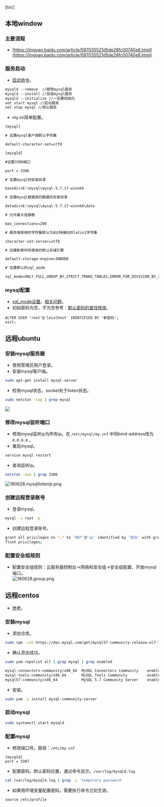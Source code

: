 [toc]
## 本地window ##
### 主要流程 ###
- [https://jingyan.baidu.com/article/597035521d5de28fc00740e6.html](https://jingyan.baidu.com/article/597035521d5de28fc00740e6.html)

### 服务启动 ###
- [启动命令](https://www.cnblogs.com/xixihuang/p/5663559.html)。
```txt
mysqld --remove  //删除mysql服务
mysqld --install //安装mysql服务 
mysqld --initialize //一定要初始化 
net start mysql //启动服务
net stop mysql //停止服务
```
- my.ini简单配置。
```txt
[mysql]

# 设置mysql客户端默认字符集

default-character-set=utf8 

[mysqld]

#设置3306端口

port = 3306 

# 设置mysql的安装目录

basedir=E:\mysql\mysql-5.7.17-winx64

# 设置mysql数据库的数据的存放目录

datadir=E:\mysql\mysql-5.7.17-winx64\data

# 允许最大连接数

max_connections=200

# 服务端使用的字符集默认为8比特编码的latin1字符集

character-set-server=utf8

# 创建新表时将使用的默认存储引擎

default-storage-engine=INNODB 

# 设置默认的sql_mode

sql_mode=ONLY_FULL_GROUP_BY,STRICT_TRANS_TABLES,ERROR_FOR_DIVISION_BY_ZERO,NO_AUTO_CREATE_USER,NO_ENGINE_SUBSTITUTION
```

### mysql配置 ###
- [sql_mode设置](https://blog.csdn.net/Peacock__/article/details/78923479)。[相关问题](https://blog.csdn.net/ch5057997/article/details/78540837)。
- 初始密码为空，不为空参考：[默认密码的查找修改](https://www.cnblogs.com/wolf-sun/p/6543092.html)。
```
ALTER USER 'root'@'localhost' IDENTIFIED BY '新密码';
exit;
```

## 远程ubuntu ##
### 安装mysql服务器 ###
- 使用管理员用户登录。
- 安装mysql客户端。
```sh
sudo apt-get install mysql-server
```

- 检查mysql状态，socket处于listen状态。
```sh
sudo netstat -tap | grep mysql
```
![](https://img-blog.csdn.net/20180628212019641)

### 修改mysql监听端口 ###
- 修改mysql监听ip为所有ip。在 ```/etc/mysql/my.cnf``` 中将bind-address改为 ```0.0.0.0``` 。
- 重启mysql。
```sh
service mysql restart
```
- 查询监听ip。
```sh
netstat -ano | grep 3306
```
![180628.mysqllistenip.png](https://img-blog.csdn.net/20180628213012125)

### 创建远程登录账号 ###
- 登录mysql。
```sh
mysql -u root -p
```
- 创建远程登录账号。
```sh
grant all privileges on *.* to '用户'@'ip' identified by '密码' with grant option;
flush privileges;
```

### 配置安全组规则 ###
- 配置安全组规则：云服务器控制台->网络和安全组->安全组配置，开放mysql端口。<br>![180628.group.png](https://img-blog.csdn.net/20180628213605839)

## 远程centos ##
- [参考](https://juejin.im/post/5c088b066fb9a049d4419985)。

### 安装mysql ###
- 添加仓库。
```sh
sudo rpm -ivh https://dev.mysql.com/get/mysql57-community-release-el7-11.noarch.rpm
```

- 确认添加成功。
```sh
sudo yum repolist all | grep mysql | grep enabled
```
```sh
mysql-connectors-community/x86_64  MySQL Connectors Community    enabled:     51
mysql-tools-community/x86_64       MySQL Tools Community         enabled:     63
mysql57-community/x86_64           MySQL 5.7 Community Server    enabled:    267
```

- 安装。
```sh
sudo yum -y install mysql-community-server
```

### 启动mysql ###
```sh
sudo systemctl start mysqld
```

### 配置mysql ###
- 修改端口号。路径：```/etc/my.cnf```
```	
[mysqld]
port = 3307
```

- 配置密码。默认密码位置，通过命令显示。``` /var/log/mysqld.log ```
```sh
cat /var/log/mysqld.log | grep -i 'temporary password'
```

- 如果用环境变量配置密码，需要执行命令立刻生效。
```
source /etc/profile
```